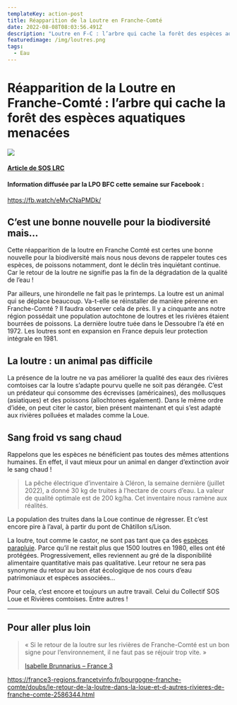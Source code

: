 ```yaml
---
templateKey: action-post
title: Réapparition de la Loutre en Franche-Comté
date: 2022-08-08T08:03:56.491Z
description: "Loutre en F-C : l’arbre qui cache la forêt des espèces aquatiques menacées"
featuredimage: /img/loutres.png
tags:
  - Eau
---
```

<!--StartFragment-->

# Réapparition de la Loutre en Franche-Comté : l’arbre qui cache la forêt des espèces aquatiques menacées

![](/img/loutres.png?nf_resize=fit&w=400#center)

#### [Article de SOS LRC](https://www.soslrc.com/2022/07/27/reapparition-de-la-loutre-en-franche-comte-larbre-qui-cache-la-foret-des-especes-aquatiques-menacees/)

#### Information diffusée par la LPO BFC cette semaine sur Facebook :

<https://fb.watch/eMvCNaPMDk/>

## C’est une bonne nouvelle pour la biodiversité mais…

Cette réapparition de la loutre en Franche Comté est certes une bonne nouvelle pour la biodiversité mais nous nous devons de rappeler toutes ces espèces, de poissons notamment, dont le déclin très inquiétant continue. Car le retour de la loutre ne signifie pas la fin de la dégradation de la qualité de l’eau !

Par ailleurs, une hirondelle ne fait pas le printemps. La loutre est un animal qui se déplace beaucoup. Va-t-elle se réinstaller de manière pérenne en Franche-Comté ? Il faudra observer cela de près. Il y a cinquante ans notre région possédait une population autochtone de loutres et les rivières étaient bourrées de poissons. La dernière loutre tuée dans le Dessoubre l’a été en 1972. Les loutres sont en expansion en France depuis leur protection intégrale en 1981.

## La loutre : un animal pas difficile

La présence de la loutre ne va pas améliorer la qualité des eaux des rivières comtoises car la loutre s’adapte pourvu quelle ne soit pas dérangée. C’est un prédateur qui consomme des écrevisses (américaines), des mollusques (asiatiques) et des poissons (allochtones ‌également). Dans le même ordre d’idée, on peut citer le castor, bien présent maintenant et qui s’est adapté aux rivières polluées et malades comme la Loue.

## Sang froid vs sang chaud

Rappelons que les espèces ne bénéficient pas toutes des mêmes attentions humaines. En effet, il vaut mieux pour un animal en danger d’extinction avoir le sang chaud !

> La pêche électrique d’inventaire à Cléron, la semaine dernière (juillet 2022), a donné 30 kg de truites à l’hectare de cours d’eau. La valeur de qualité optimale est de 200 kg/ha. Cet inventaire nous ramène aux réalités.

La population des truites dans la Loue continue de régresser. Et c’est encore pire à l’aval, à partir du pont de Châtillon s/Lison.

La loutre, tout comme le castor, ne sont pas tant que ça des [espèces parapluie](https://fr.wikipedia.org/wiki/Esp%C3%A8ce_parapluie). Parce qu’il ne restait plus que 1500 loutres en 1980, elles ont été protégées. Progressivement, elles reviennent au gré de la disponibilité alimentaire quantitative mais pas qualitative. Leur retour ne sera pas synonyme du retour au bon état écologique de nos cours d’eau patrimoniaux et espèces associées…

Pour cela, c’est encore et toujours un autre travail. Celui du Collectif SOS Loue et Rivières comtoises. Entre autres !

- - -

## Pour aller plus loin

> « Si le retour de la loutre sur les rivières de Franche-Comté est un bon signe pour l’environnement, il ne faut pas se réjouir trop vite. »
>
> [Isabelle Brunnarius – France 3](https://france3-regions.francetvinfo.fr/bourgogne-franche-comte/doubs/le-retour-de-la-loutre-dans-la-loue-et-d-autres-rivieres-de-franche-comte-2586344.html)

<https://france3-regions.francetvinfo.fr/bourgogne-franche-comte/doubs/le-retour-de-la-loutre-dans-la-loue-et-d-autres-rivieres-de-franche-comte-2586344.html>

<!--EndFragment-->